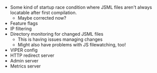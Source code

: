 
- Some kind of startup race condition where JSML files aren't always locatable after first compilation.
  - Maybe corrected now?
- Feature flags
- IP filtering
- Directory monitoring for changed JSML files
  - This is having issues managing changes
  - Might also have problems with JS filewatching, too!
- VIPER config
- HTTP redirect server
- Admin server
- Metrics server
